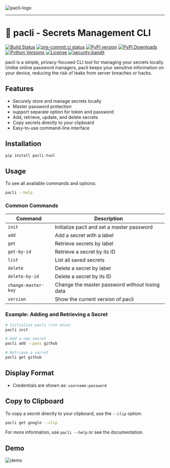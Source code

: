 ![pacli-logo](https://github.com/user-attachments/assets/742d776d-107a-495e-8bcf-5f68f25a087f)

___

# 🔐 pacli - Secrets Management CLI

[![Build Status](https://github.com/imshakil/pacli/actions/workflows/release.yml/badge.svg)](https://github.com/imshakil/pacli/actions)
[![pre-commit.ci status](https://results.pre-commit.ci/badge/github/imShakil/pacli/main.svg)](https://results.pre-commit.ci/latest/github/imShakil/pacli/main)
[![PyPI version](https://img.shields.io/pypi/v/pacli-tool.svg)](https://pypi.org/project/pacli-tool/)
[![PyPI Downloads](https://static.pepy.tech/badge/pacli-tool)](https://pepy.tech/projects/pacli-tool)
[![Python Versions](https://img.shields.io/pypi/pyversions/pacli-tool.svg)](https://pypi.org/project/pacli-tool/)
[![License](https://img.shields.io/github/license/imshakil/pacli)](LICENSE)
[![security:bandit](https://img.shields.io/badge/security-bandit-yellow.svg)](https://github.com/imShakil/pacli)

pacli is a simple, privacy-focused CLI tool for managing your secrets locally. Unlike online password managers, pacli keeps your sensitive information on your device, reducing the risk of leaks from server breaches or hacks.

## Features

- Securely store and manage secrets locally
- Master password protection
- support separate option for token and password
- Add, retrieve, update, and delete secrets
- Copy secrets directly to your clipboard
- Easy-to-use command-line interface

## Installation

```sh
pip install pacli-tool
```

## Usage

To see all available commands and options:

```sh
pacli --help
```

### Common Commands

| Command                | Description                                      |
|------------------------|--------------------------------------------------|
| `init`                 | Initialize pacli and set a master password        |
| `add`                  | Add a secret with a label                        |
| `get`                  | Retrieve secrets by label                        |
| `get-by-id`            | Retrieve a secret by its ID                      |
| `list`                 | List all saved secrets                           |
| `delete`               | Delete a secret by label                         |
| `delete-by-id`         | Delete a secret by its ID                        |
| `change-master-key`    | Change the master password without losing data   |
| `version`              | Show the current version of pacli                |

### Example: Adding and Retrieving a Secret

```sh
# Initialize pacli (run once)
pacli init

# Add a new secret
pacli add --pass github

# Retrieve a secret
pacli get github
```

## Display Format

- Credentials are shown as: `username:password`

## Copy to Clipboard

To copy a secret directly to your clipboard, use the `--clip` option:

```sh
pacli get google --clip
```

For more information, use `pacli --help` or see the documentation.

## Demo

![demo](https://github.com/user-attachments/assets/be7ea309-9f5c-4f5a-a4f3-fdf065577d8b)

